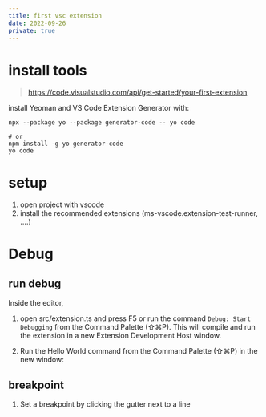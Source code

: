 ```yaml
---
title: first vsc extension
date: 2022-09-26
private: true
---
```

# install tools
> https://code.visualstudio.com/api/get-started/your-first-extension

install Yeoman and VS Code Extension Generator with:

    npx --package yo --package generator-code -- yo code

    # or
    npm install -g yo generator-code
    yo code

# setup
1. open project with vscode
2. install the recommended extensions (ms-vscode.extension-test-runner, ....)

# Debug
## run debug
Inside the editor, 
1. open src/extension.ts and press F5 or run the command `Debug: Start Debugging` from the Command Palette (⇧⌘P). This will compile and run the extension in a new Extension Development Host window.

2. Run the Hello World command from the Command Palette (⇧⌘P) in the new window:

## breakpoint
1. Set a breakpoint by clicking the gutter next to a line
